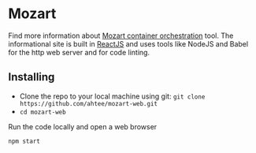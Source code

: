 # Mozart

Find more information about [Mozart container orchestration](https://github.com/zbblanton/Mozart) tool. The informational site is built in [ReactJS](https://github.com/facebook/react) and uses tools like NodeJS and Babel for the http web server and for code linting.

## Installing

- Clone the repo to your local machine using git: `git clone https://github.com/ahtee/mozart-web.git`
- `cd mozart-web`

Run the code locally and open a web browser
```
npm start
```
